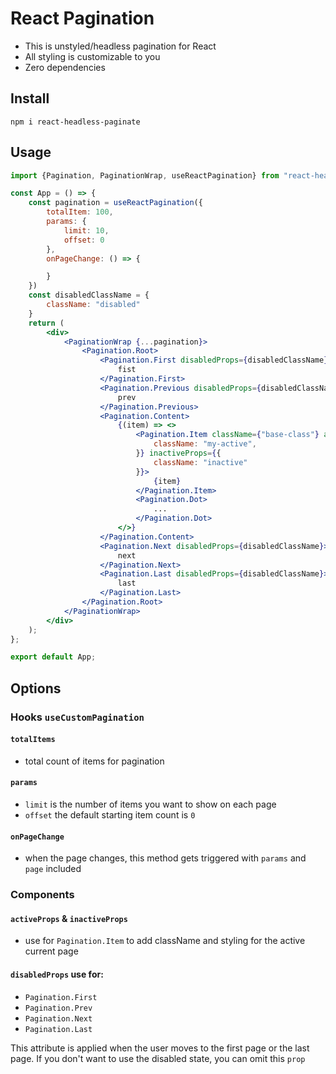 # React Pagination
- This is unstyled/headless pagination for React
- All styling is customizable to you
- Zero dependencies
## Install
`npm i react-headless-paginate`
## Usage

```jsx
import {Pagination, PaginationWrap, useReactPagination} from "react-headless-paginate";

const App = () => {
    const pagination = useReactPagination({
        totalItem: 100,
        params: {
            limit: 10,
            offset: 0
        },
        onPageChange: () => {

        }
    })
    const disabledClassName = {
        className: "disabled"
    }
    return (
        <div>
            <PaginationWrap {...pagination}>
                <Pagination.Root>
                    <Pagination.First disabledProps={disabledClassName}>
                        fist
                    </Pagination.First>
                    <Pagination.Previous disabledProps={disabledClassName}>
                        prev
                    </Pagination.Previous>
                    <Pagination.Content>
                        {(item) => <>
                            <Pagination.Item className={"base-class"} activeProps={{
                                className: "my-active",
                            }} inactiveProps={{
                                className: "inactive"
                            }}>
                                {item}
                            </Pagination.Item>
                            <Pagination.Dot>
                                ...
                            </Pagination.Dot>
                        </>}
                    </Pagination.Content>
                    <Pagination.Next disabledProps={disabledClassName}>
                        next
                    </Pagination.Next>
                    <Pagination.Last disabledProps={disabledClassName}>
                        last
                    </Pagination.Last>
                </Pagination.Root>
            </PaginationWrap>
        </div>
    );
};

export default App;

```

## Options
### Hooks `useCustomPagination`
#### `totalItems`
-  total count of items for pagination
#### `params`
- `limit`  is the number of items you want to show on each page
- `offset` the default starting item count is `0`
#### `onPageChange`
- when the page changes, this method gets triggered with `params` and `page` included
### Components

#### `activeProps` & `inactiveProps`
- use for `Pagination.Item` to add className and styling for the active current page

#### `disabledProps` use for:
- `Pagination.First`
- `Pagination.Prev`
- `Pagination.Next`
- `Pagination.Last`

This attribute is applied when the user moves to the first page or the last page. If you don't want to use the disabled state, you can omit this `prop`
